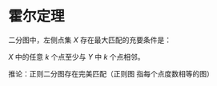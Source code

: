 # 霍尔定理

二分图中，左侧点集 $X$ 存在最大匹配的充要条件是：

$X$ 中的任意 $k$ 个点至少与 $Y$ 中 $k$ 个点相邻。

推论：正则二分图存在完美匹配（正则图 指每个点度数相等的图）